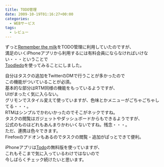 ```yaml
---
title: TODO管理
date: 2009-10-19T01:16:27+00:00
categories:
  - WEBサービス
tags:
  - レビュー
---
```

ずっと[Remember the milk][1]をTODO管理に利用していたのですが、  
満足のいくiPhoneアプリから利用するには有料会員にならなければいけない・・・ということで  
[Toodledo][2]を使ってみることにしました。

自分はタスクの追加をTwitterのDMで行うことが多かったので  
この機能がついていることが必須。  
基本的な部分はRTM同様の機能をもっているようですが、  
UIがまったく気に入らない。  
グリモンでスタイル変えて使っていますが、色味とかメニューがごちゃごちゃしてる・・・。  
RTMはシンプルでかわいかったのでそこがネックですね。  
タスクの閲覧はガジェットやダッシュボードからもできるようですが、  
公式のものはどれもあんまりかわいくないですね。残念・・・。  
ただ、連携は色々できます。  
Firefoxのアドオンもあるのでタスクの閲覧・追加がぱっとできて便利。

iPhoneアプリは[Todo][3]の無料版を使っていますが、  
これもそこまで気に入っているわけではないので  
今しばらくチェック続けたいと思います。

 [1]: http://www.rememberthemilk.com/
 [2]: http://www.toodledo.com/index.php
 [3]: http://www.appigo.com/todo
